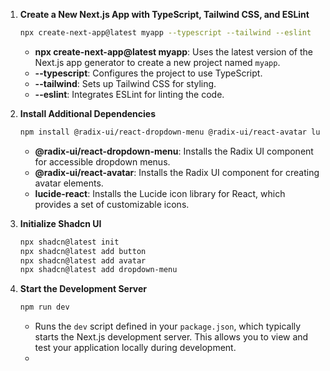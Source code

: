
1. **Create a New Next.js App with TypeScript, Tailwind CSS, and ESLint**
   ```bash
   npx create-next-app@latest myapp --typescript --tailwind --eslint
   ```
   - **npx create-next-app@latest myapp**: Uses the latest version of the Next.js app generator to create a new project named `myapp`.
   - **--typescript**: Configures the project to use TypeScript.
   - **--tailwind**: Sets up Tailwind CSS for styling.
   - **--eslint**: Integrates ESLint for linting the code.

2. **Install Additional Dependencies**
   ```bash
   npm install @radix-ui/react-dropdown-menu @radix-ui/react-avatar lucide-react
   ```
   - **@radix-ui/react-dropdown-menu**: Installs the Radix UI component for accessible dropdown menus.
   - **@radix-ui/react-avatar**: Installs the Radix UI component for creating avatar elements.
   - **lucide-react**: Installs the Lucide icon library for React, which provides a set of customizable icons.

3. **Initialize Shadcn UI**
   ```bash
   npx shadcn@latest init
   npx shadcn@latest add button
   npx shadcn@latest add avatar
   npx shadcn@latest add dropdown-menu
   ```

7. **Start the Development Server**
   ```bash
   npm run dev
   ```
   - Runs the `dev` script defined in your `package.json`, which typically starts the Next.js development server. This allows you to view and test your application locally during development.
   - 
